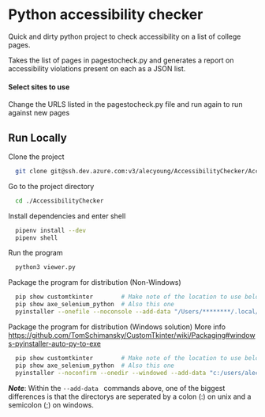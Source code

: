 
# Python accessibility checker

Quick and dirty python project to check accessibility on a list of college pages.

Takes the list of pages in pagestocheck.py and generates a report on accessibility violations present on each as a JSON list.

#### Select sites to use

Change the URLS listed in the pagestocheck.py file and run again to run against new pages


## Run Locally

Clone the project

```bash
  git clone git@ssh.dev.azure.com:v3/alecyoung/AccessibilityChecker/AccessibilityChecker
```

Go to the project directory

```bash
  cd ./AccessibilityChecker
```

Install dependencies and enter shell

```bash
  pipenv install --dev
  pipenv shell
```

Run the program

```bash
  python3 viewer.py
```

Package the program for distribution (Non-Windows)
```bash
  pip show customtkinter        # Make note of the location to use below
  pip show axe_selenium_python  # Also this one
  pyinstaller --onefile --noconsole --add-data "/Users/********/.local/share/virtualenvs/AccessibilityChecker-stIi5yuP/lib/python3.10/site-packages/customtkinter:customtkinter/" --add-data "/Users/********/.local/share/virtualenvs/AccessibilityChecker-stIi5yuP/lib/python3.10/site-packages/axe_selenium_python:axe_selenium_python/" viewer.py
```

Package the program for distribution (Windows solution)
More info https://github.com/TomSchimansky/CustomTkinter/wiki/Packaging#windows-pyinstaller-auto-py-to-exe
```bash
  pip show customtkinter        # Make note of the location to use below
  pip show axe_selenium_python  # Also this one
  pyinstaller --noconfirm --onedir --windowed --add-data "c:/users/alecyoung/.virtualenvs/accessibilitychecker-qrd-bgeu/lib/site-packages/customtkinter;customtkinter/" --add-data "c:/users/alecyoung/.virtualenvs/accessibilitychecker-qrd-bgeu/lib/site-packages/axe_selenium_python;axe_selenium_python/" viewer.py
```

***Note***: Within the ```--add-data ``` commands above, one of the biggest differences is that the directorys are seperated by a colon (:) on unix and a semicolon (;) on windows.
